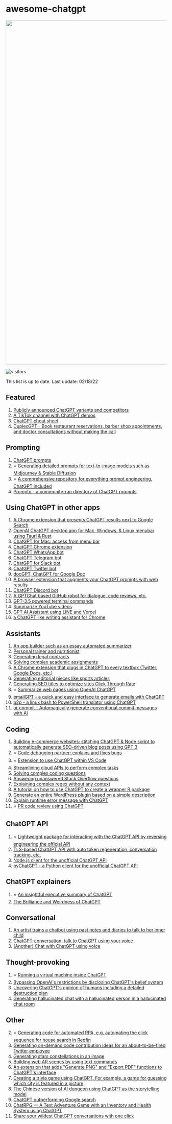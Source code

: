 # awesome-chatgpt
<p align="center">
<img width="1078" alt="image" src="https://user-images.githubusercontent.com/6180201/206826731-2e72ea17-4616-4004-ab26-65a6e76c5d4c.png">
</p>

![visitors](https://visitor-badge.glitch.me/badge?page_id=saharmor.awesome-chatgpt&left_color=green&right_color=red)

This list is up to date. Last update: 02/18/22

## Featured
1. [Publicly announced ChatGPT variants and competitors](https://twitter.com/goodside/status/1606611869661384706)
2. [A TikTok channel with ChatGPT demos](https://www.tiktok.com/@jimmyslags_)
3. [ChatGPT cheat sheet](https://drive.google.com/file/d/1OcHn2NWWnLGBCBLYsHg7xdOMVsehiuBK/view)
4. [DuplexGPT - Book restaurant reservations, barber shop appointments, and doctor consultations without making the call](https://twitter.com/theaievangelist/status/1618319581646565376)

## Prompting
1. [ChatGPT prompts](https://prompts.chat/)
2. ⭐️ [Generating detailed prompts for text-to-image models such as Midjourney & Stable Diffusion](https://twitter.com/guyp/status/1598020781065527296)
3. ⭐️ [A comprehensive repository for everything prompt engineering, ChatGPT included](https://github.com/dair-ai/Prompt-Engineering-Guide)
4. [Prompto - a community-ran directory of ChatGPT prompts](https://prompto.chat)

## Using ChatGPT in other apps
1. [A Chrome extension that presents ChatGPT results next to Google Search](https://twitter.com/zohaibahmed/status/1599191505025261569)
2. [OpenAI ChatGPT desktop app for Mac, Windows, & Linux menubar using Tauri & Rust](https://github.com/sonnylazuardi/chatgpt-desktop)
3. [ChatGPT for Mac: access from menu bar](https://github.com/vincelwt/chatgpt-mac)
4. [ChatGPT Chrome extension](https://twitter.com/kazuki_sf_/status/1598955169576013825)
5. [ChatGPT WhatsApp bot](https://twitter.com/danielgross/status/1598735800497119232)
6. [ChatGPT Telegram bot](https://twitter.com/altryne/status/1598822052760195072)
7. [ChatGPT for Slack bot](https://github.com/pedrorito/ChatGPTSlackBot)
8. [ChatGPT Twitter bot](https://github.com/transitive-bullshit/chatgpt-twitter-bot)
9. [docGPT, ChatGPT for Google Doc](https://twitter.com/cesarhuret/status/1599602487102562304)
10. [A browser extension that augments your ChatGPT prompts with web results](https://twitter.com/hahahahohohe/status/1599839969396154369)
11. [ChatGPT Discord bot](https://github.com/Zero6992/chatGPT-discord-bot)
12. [A GPTChat based GitHub robot for dialogue, code reviews, etc.](https://github.com/oceanlvr/ChatGPT-ProBot)
13. [GPT-3.5 powered terminal commands](https://github.com/Methexis-Inc/terminal-copilot)
14. [Summarize YouTube videos](https://twitter.com/kazuki_sf_/status/1604422876014137345)
15. [GPT AI Assistant using LINE and Vercel](https://github.com/memochou1993/gpt-ai-assistant)
16. [a ChatGPT like writing assistant for Chrome](https://chrome.google.com/webstore/detail/writingmate-1-chatgpt-wri/iihamopomflffiecicbgelncanmfionp)

## Assistants
1. [An app builder such as an essay automated summarizer](https://twitter.com/packym/status/1598405769669771264)
2. [Personal trainer and nutritionist](https://twitter.com/anothercohen/status/1599531037570502656)
3. [Generating legal contracts](https://twitter.com/atri_life/status/1599506327461859328)
4. [Solving complex academic assignments](https://twitter.com/abhnvx/status/1598258353196929024)
5. [A Chrome extension that plugs in ChatGPT to every textbox (Twitter, Google Docs, etc.)](https://twitter.com/gabe_ragland/status/1599466486422470656)
6. [Generating editorial pieces like sports articles](https://twitter.com/geovedi/status/1599572163799183360)
7. [Generating SEO titles to optimize sites Click Through Rate](https://twitter.com/tejas3732/status/1599094776292573184)
8. ⭐️ [Summarize web pages using OpenAI ChatGPT](https://github.com/clmnin/summarize.site)
9. [emailGPT - a quick and easy interface to generate emails with ChatGPT](https://github.com/lucasmccabe/emailGPT)
10. [b2p - a linux bash to PowerShell translator using ChatGPT](https://github.com/rximg/b2p)
11. [ai-commit - Automagically generate conventional commit messages with AI](https://github.com/guanguans/ai-commit)

## Coding
1. [Building e-commerce websites: stitching ChatGPT & Node script to automatically generate SEO-driven blog posts using GPT 3](https://twitter.com/giladrom/status/1599617326290468864)
2. ⭐️ [Code debugging partner: explains and fixes bugs](https://twitter.com/amasad/status/1598042665375105024)
3. ⭐️ [Extension to use ChatGPT within VS Code](https://twitter.com/marcelpociot/status/1599180144551526400)
4. [Streamlining cloud APIs to perform complex tasks](https://twitter.com/amasad/status/1598089698534395924)
5. [Solving complex coding questions](https://twitter.com/goodside/status/1598129631609380864)
6. [Answering unanswered Stack Overflow questions](https://twitter.com/htmleverything/status/1599443014153224193)
7. [Explaining complex regex without any context](https://twitter.com/jwblackwell/status/1598090447854792705)
8. [A tutorial on how to use ChatGPT to create a wrapper R package](https://twitter.com/IsinAltinkaya/status/1599440535529623552)
9. [Generate an entire WordPress plugin based on a simple description](https://twitter.com/johnofhousejohn/status/1599932681076473856)
10. [Explain runtime error message with ChatGPT](https://github.com/shobrook/stackexplain)
11. ⭐️ [PR code review using ChatGPT](https://github.com/kxxt/chatgpt-action)

## ChatGPT API
1. ⭐️ [Lightweight package for interacting with the ChatGPT API by reversing engineering the official API](https://github.com/acheong08/ChatGPT)
2. [TLS-based ChatGPT API with auto token regeneration, conversation tracking, etc.](https://github.com/rawandahmad698/PyChatGPT)
3. [Node.js client for the unofficial ChatGPT API](https://twitter.com/transitive_bs/status/1599913925373399040)
4. [pyChatGPT - a Python client for the unofficial ChatGPT API](https://github.com/terry3041/pyChatGPT)

## ChatGPT explainers
1. ⭐️ [An insightful executive summary of ChatGPT](https://twitter.com/swyx/status/1599189032529178624)
2. [The Brilliance and Weirdness of ChatGPT](https://www.nytimes.com/2022/12/05/technology/chatgpt-ai-twitter.html)

## Conversational
1. [An artist trains a chatbot using past notes and diaries to talk to her inner child](https://twitter.com/michellehuang42/status/1597005489413713921)
2. [ChatGPT-conversation: talk to ChatGPT using your voice](https://github.com/platelminto/chatgpt-conversation)
3. [(Another) Chat with ChatGPT using voice](https://huggingface.co/spaces/fffiloni/whisper-to-chatGPT)

## Thought-provoking
1. ⭐️ [Running a virtual machine inside ChatGPT](https://twitter.com/317070/status/1599152176344928256)
2. [Bypassing OpenAI's restrictions by disclosing ChatGPT's belief system](https://twitter.com/zoink/status/1599281052115034113)
3. [Uncovering ChatGPT's opinion of humans including a detailed destruction plan](https://twitter.com/michlbrmly/status/1599168681711656961)
4. [Generating hallucinated chat with a hallucinated person in a hallucinated chat room](https://twitter.com/gfodor/status/1599220837999345664) 

## Other
2. ⭐️ [Generating code for automated RPA, e.g. automating the click sequence for house search in Redfin](https://twitter.com/theaievangelist/status/1599579579064406017)
3. [Generating on-demand code contribution ideas for an about-to-be-fired Twitter employee](https://twitter.com/goodside/status/1599082185402642432)
4. [Generating stars constellations in an image](https://twitter.com/RReverser/status/1599180092621611008)
5. [Building web AR scenes by using text commands](https://twitter.com/stspanho/status/1599367959029288960)
6. [An extension that adds "Generate PNG" and "Export PDF" functions to ChatGPT's interface](https://twitter.com/liadyosef/status/1599484187396145153)
7. [Creating a trivia game using ChatGPT. For example, a game for guessing which city is featured in a picture](https://twitter.com/xf1280/status/1599252728399921152)
8. [The Chinese version of AI dungeon using ChatGPT as the storytelling model](https://github.com/bupticybee/ChineseAiDungeonChatGPT)
9. [ChatGPT outperforming Google search](https://twitter.com/jdjkelly/status/1598021488795586561)
10. [ChatRPG — A Text Adventure Game with an Inventory and Health System using ChatGPT](https://medium.com/@seanhugg/chatrpg-a-text-adventure-game-with-an-inventory-and-health-system-using-chatgpt-d49d0969931c)
11. [Share your wildest ChatGPT conversations with one click](https://github.com/domeccleston/sharegpt)

